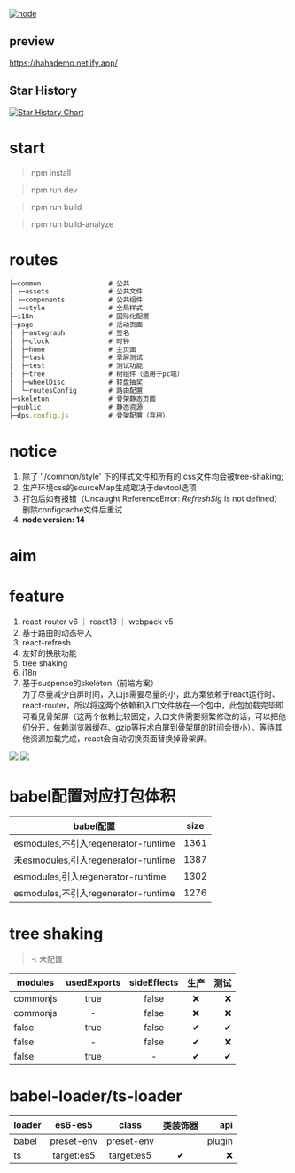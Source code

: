 [![node][node]][node-url]

## preview
https://hahademo.netlify.app/

## Star History

[![Star History Chart](https://api.star-history.com/svg?repos=lq513/webpack5-app&type=Timeline)](https://star-history.com/#lq513/webpack5-app&Timeline)

# start
> npm install

> npm run dev

> npm run build

> npm run build-analyze

# routes
```javascript
├─common                 # 公共
│ ├─assets               # 公共文件
│ ├─components           # 公共组件
│ └─style                # 全局样式
├─i18n                   # 国际化配置
├─page                   # 活动页面
│  ├─autograph           # 签名
│  ├─clock               # 时钟
│  ├─home                # 主页面
│  ├─task                # 录屏测试
│  ├─test                # 测试功能
│  ├─tree                # 树组件（适用于pc端）
│  ├─wheelDisc           # 转盘抽奖
│  └─routesConfig        # 路由配置
├─skeleton               # 骨架静态页面
├─public                 # 静态资源
├─dps.config.js          # 骨架配置（弃用）
```

# notice
1. 除了 './common/style' 下的样式文件和所有的.css文件均会被tree-shaking;
2. 生产环境css的sourceMap生成取决于devtool选项
3. 打包后如有报错（Uncaught ReferenceError: $RefreshSig$ is not defined）删除configcache文件后重试
4. <b>node version: 14</b>

# aim

# feature
1. react-router v6 ｜ react18 ｜ webpack v5
2. 基于路由的动态导入
3. react-refresh
4. 友好的换肤功能
5. tree shaking
6. i18n
7. 基于suspense的skeleton（前端方案）<br />
为了尽量减少白屏时间，入口js需要尽量的小，此方案依赖于react运行时、react-router，所以将这两个依赖和入口文件放在一个包中，此包加载完毕即可看见骨架屏（这两个依赖比较固定，入口文件需要频繁修改的话，可以把他们分开，依赖浏览器缓存、gzip等技术白屏到骨架屏的时间会很小）。等待其他资源加载完成，react会自动切换页面替换掉骨架屏。
<img src="./public/reademe_split_chunk_detail.png">
<img src="./public/reademe_ display_skel.png">



# babel配置对应打包体积
babel配置|size
---|:--:
esmodules,不引入regenerator-runtime|1361
未esmodules,引入regenerator-runtime|1387
esmodules,引入regenerator-runtime|1302
esmodules,不引入regenerator-runtime|1276

# tree shaking

> -: 未配置

modules|usedExports|sideEffects|生产|测试
---|:--:|:--:|:--:|---:
commonjs|true|false|❌|❌
commonjs|-|false|❌|❌
false|true|false|✔|✔
false|-|false|✔|❌
false|true|-|✔|✔

# babel-loader/ts-loader

loader|es6-es5|class|类装饰器|api
---|:--:|:--:|:--:|---:
babel|preset-env|preset-env||plugin
ts|target:es5|target:es5|✔|❌

[node]: https://img.shields.io/badge/node-14-blue
[node-url]: https://nodejs.org
